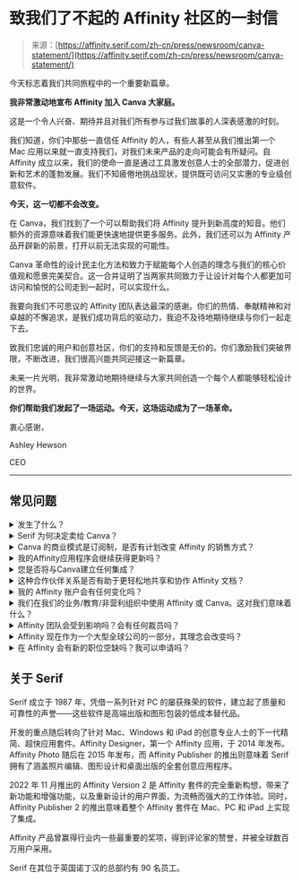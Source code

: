 <!--yml

category: 未分类

date: 2024-05-29 12:40:47

-->

# 致我们了不起的 Affinity 社区的一封信

> 来源：[https://affinity.serif.com/zh-cn/press/newsroom/canva-statement/](https://affinity.serif.com/zh-cn/press/newsroom/canva-statement/)

今天标志着我们共同旅程中的一个重要新篇章。

<affinity-youtube-video :lazy-load="true" class="u-mb-36" video-id="YcaGgGErLMo"><affinity-img-srcset src="https://cdn.serif.com/affinity/img/press/newsroom/2024/yt-canva-250320242058.jpg" alt="我们的 CEO Ashley Hewson 分享了一则令人振奋的更新：Affinity 已经加入 Canva 大家庭！两家公司将联手创造一个每个人都可以轻松接触设计的世界。" :width="1920" :height="1080" class-img="u-object-cover"></affinity-img-srcset></affinity-youtube-video>

**我非常激动地宣布 Affinity 加入 Canva 大家庭。**

这是一个令人兴奋、期待并且对我们所有参与过我们故事的人深表感激的时刻。

我们知道，你们中那些一直信任 Affinity 的人，有些人甚至从我们推出第一个 Mac 应用以来就一直支持我们，对我们未来产品的走向可能会有所疑问。自 Affinity 成立以来，我们的使命一直是通过工具激发创意人士的全部潜力，促进创新和艺术的蓬勃发展。我们不知疲倦地挑战现状，提供既可访问又实惠的专业级创意软件。

**今天，这一切都不会改变。**

在 Canva，我们找到了一个可以帮助我们将 Affinity 提升到新高度的知音。他们额外的资源意味着我们能更快速地提供更多服务。此外，我们还可以为 Affinity 产品开辟新的前景，打开以前无法实现的可能性。

Canva 革命性的设计民主化方法和致力于赋能每个人创造的理念与我们的核心价值观和愿景完美契合。这一合并证明了当两家共同致力于让设计对每个人都更加可访问和愉悦的公司走到一起时，可以实现什么。

我要向我们不可思议的 Affinity 团队表达最深的感谢。你们的热情、奉献精神和对卓越的不懈追求，是我们成功背后的驱动力，我迫不及待地期待继续与你们一起走下去。

致我们忠诚的用户和创意社区，你们的支持和反馈是无价的。你们激励我们突破界限，不断改进，我们很高兴能共同迎接这一新篇章。

未来一片光明，我非常激动地期待继续与大家共同创造一个每个人都能够轻松设计的世界。

**你们帮助我们发起了一场运动。今天，这场运动成为了一场革命。**

衷心感谢，

Ashley Hewson

CEO

<affinity-picture-element class="u-bg-transparent" src="https://affinityspotlight.com/assets/content/fv6/ckp/h14/affinity-ceo-ash-hewson--article-sm@2x.jpg" alt="Affinity CEO Ashley Hewson"><template></template></affinity-picture-element><affinity-picture-element class="u-bg-transparent" src="https://affinityspotlight.com/assets/content/0rj/jm9/2pb/affinity-team--article-sm@2x.jpg" alt="Affinity team"><template></template></affinity-picture-element>

* * *

## 常见问题

<details class="c-details  u-mb-18"><summary class="c-details__summary  u-py-18  u-px-24  u-text-epsilon  u-wf-300  u-focus-none">发生了什么？</summary>

自2024年3月26日起，Affinity 已成为 Canva 家族的一部分。Canva 收购了 Affinity 专业创意软件套件的公司 Serif。</details> <details class="c-details  u-mb-18"><summary class="c-details__summary  u-py-18  u-px-24  u-text-epsilon  u-wf-300  u-focus-none">Serif 为何决定卖给 Canva？</summary>

从开发 Affinity 的最早时期开始，我们的目标一直是为全世界提供强大的专业创意工具，而不用花费一大笔钱。我们对迄今为止取得的一切成就感到非常自豪，全球有超过三百万设计师使用我们的应用程序。

我们必须说，我们根本没有考虑过出售 Serif，但是当 Canva（仅仅是几个月前！）联系我们时，有一种感觉是恰到好处的。产品上来说，这是一个很好的配合，因为 Canva 的产品中不包括专业设计工具，而我们的产品中也没有云端或协作功能。但更重要的是，我们的整体理念非常契合，尽管 Canva 是比我们大得多的公司，但文化上非常相似。

我们确信，通过合作，我们可以打造全球最全面的视觉传播解决方案，同时继续通过更快速的应用程序开发为我们现有的创意专业社区提供服务。

自我们成立以来，我们两家公司一直分享着相同的使命和愿景。我们都始终坚信，设计不应该仅限于能负担得起复杂软件的人。

我们的目标一直是为尽可能多的人提供最高质量的设计工具，以公平、透明和负担得起的定价为核心。通过联手，我们期待加速这一共同愿景。作为其中的一部分，我们已经向 [Affinity 社区承诺了四项承诺](/en-us/press/newsroom/affinity-and-canva-pledge/)。</details> <details class="c-details  u-mb-18"><summary class="c-details__summary  u-py-18  u-px-24  u-text-epsilon  u-wf-300  u-focus-none">Canva 的商业模式是订阅制，是否有计划改变 Affinity 的销售方式？</summary>

Affinity和Canva都致力于使设计更公平和更易获取。对于Canva来说，这意味着向全球数百万人免费提供其核心产品。对于Affinity来说，这意味着一个价格公道的永久许可证模型。我们知道这种模型已经成为Affinity产品的一个关键部分，并且**我们承诺将来继续提供永久许可证**，作为我们对Affinity社区的四项承诺之一。

如果我们提供订阅服务，只会作为那些偏爱此模式的人的一个选择**并存**。这符合让Canva用户开始采用Affinity的目标。这也可能使我们能够为Affinity用户提供一种通过Canva平台分享和协作他们的Affinity资产来扩展其工作流程的方法，如果他们选择这样做。</details> <details class="c-details  u-mb-18"><summary class="c-details__summary  u-py-18  u-px-24  u-text-epsilon  u-wf-300  u-focus-none">我的Affinity应用程序会继续获得更新吗？</summary>

我们认为Affinity是市场上质量最高的专业设计套件。它是非破坏性的、超快速的，并且易于使用。因此，我们想要向您保证Affinity会持续存在，并且会变得更好。

实际上，作为我们[对亲和社区的四项承诺之一](/en-us/press/newsroom/affinity-and-canva-pledge/)，我们致力于利用共享资源继续通过对Affinity作为独立产品套件的进一步投资来扩展Affinity的产品。

当然！我们期待加快推出高度请求的功能，如可变字体支持、混合和宽度工具、自动对象选择、多页面排版、ePub导出等等。

这些新增功能将进一步巩固Affinity作为市场上最好的高级设计套件的地位，并将在未来一年内作为V2的免费更新发布。

我们计划在接下来的一个月左右启动2.5版本的测试版——如果您希望参与，可以报名参加我们的[测试版计划](/en-us/affinity-beta-program)。</details> <details class="c-details  u-mb-18"><summary class="c-details__summary  u-py-18  u-px-24  u-text-epsilon  u-wf-300  u-focus-none">您是否将与Canva建立任何集成？</summary>

是的，未来Affinity和Canva可能会有一些集成，特别是考虑到企业客户的工作流程。创意和品牌管理团队需要专业工具来创建和编辑资产、图像、图标、标志和其他元素，而Affinity应用程序是最佳选择。

能够快速将这些资产同步到 Canva 中，以便更广泛的组织可以在其文档、演示文稿、白板和其他视觉沟通材料中轻松使用，这是非常有意义的。

我们所做的任何集成都将使用 Canva 的额外资源，并不会妨碍我们继续开发您希望的 Affinity 应用程序的功能和改进。</details> <details class="c-details  u-mb-18"><summary class="c-details__summary  u-py-18  u-px-24  u-text-epsilon  u-wf-300  u-focus-none">这种合作伙伴关系是否有助于更轻松地共享和协作 Affinity 文档？</summary>

许多人希望看到一种方法，可以轻松同步您的 Affinity 文档和资产到所有设备，并能够在 Affinity 文件上共享和协作。对我们来说，为此构建所需的基础设施始终是具有挑战性的，但现在通过 Canva 的平台肯定是可行的。

很早的时候，我们还没有具体的计划，但主要的事情是，这现在肯定是未来的可能性！</details> <details class="c-details  u-mb-18"><summary class="c-details__summary  u-py-18  u-px-24  u-text-epsilon  u-wf-300  u-focus-none">我的 Affinity 账户会有任何变化吗？</summary>

不，您的 Affinity 账户保持不变，我们的网站将继续销售我们的应用程序和附加组件。您可以继续以与往常相同的方式管理您的购买和下载。</details> <details class="c-details  u-mb-18"><summary class="c-details__summary  u-py-18  u-px-24  u-text-epsilon  u-wf-300  u-focus-none">我们在我们的业务/教育/非营利组织中使用 Affinity 或 Canva。这对我们意味着什么？</summary>

对于个人用户来说，您可以期待继续更新您的应用程序，包括许多新功能和改进。如果您的学校、大学或企业也使用 Canva，您还可以从我们平台之间提到的未来一些集成中受益。

实际上，Canva 承诺将公司价值的30%用于通过其 [两步计划](https://www.canva.com/newsroom/news/note-canva-community/) 在全球做善事，向全世界的学校和非营利组织提供免费的高级计划。超过6000万名学生和教师以及60万家慈善机构和注册的非营利组织每个月从中受益。

作为我们对 Affinity 社区的 [四项承诺之一](/en-us/press/newsroom/affinity-and-canva-pledge/)，我们很高兴将此计划扩展到包括免费访问 Affinity Designer、Photo 和 Publisher 的学校和非营利组织。这些专业级工具将为这一免费提供增添巨大价值，帮助数百万学生掌握设计技能，并赋予使命驱动的组织增强他们的声音和最大化他们的影响力的能力。

我们将在未来几个月内分享更多细节，包括这对已经使用 Affinity 的教育和非营利客户意味着什么。</details> <details class="c-details  u-mb-18"><summary class="c-details__summary  u-py-18  u-px-24  u-text-epsilon  u-wf-300  u-focus-none">Affinity 团队会受到影响吗？会有任何裁员吗？</summary>

No, 不会有任何裁员。这是 Canva 刚开始讨论收购时就非常明确的事情——他们正在投资我们现有的团队，每个人都是未来的一部分。</details> <details class="c-details  u-mb-18"><summary class="c-details__summary  u-py-18  u-px-24  u-text-epsilon  u-wf-300  u-focus-none">Affinity 现在作为一个大型全球公司的一部分，其理念会改变吗？</summary>

负责 Affinity 的团队仍然保持原位，我们的方法也保持不变——这也是 Canva 非常重视我们保持的东西。是的，我们现在是一个大公司内的一个部门，但我们相信这将使我们在未来更好地服务我们的社区，并赋予我们更大的自由和挑战现状的能力。</details> <details class="c-details  u-mb-18"><summary class="c-details__summary  u-py-18  u-px-24  u-text-epsilon  u-wf-300  u-focus-none">在 Affinity 会有新的职位空缺吗？我可以申请吗？</summary>

随着时间的推移，我们团队很有可能会有一些扩展——空缺将根据情况在我们的网站上发布。</details>

## 关于 Serif

Serif 成立于 1987 年，凭借一系列针对 PC 的屡获殊荣的软件，建立起了质量和可靠性的声誉——这些软件是高端出版和图形包装的低成本替代品。

开发的重点随后转向了针对 Mac、Windows 和 iPad 的创意专业人士的下一代精简、超快应用套件。Affinity Designer，第一个 Affinity 应用，于 2014 年发布。Affinity Photo 随后在 2015 年发布，而 Affinity Publisher 的推出则意味着 Serif 拥有了涵盖照片编辑、图形设计和桌面出版的全套创意应用程序。

2022 年 11 月推出的 Affinity Version 2 是 Affinity 套件的完全重新构想，带来了新功能和增强功能，以及重新设计的用户界面，为流畅而强大的工作体验。同时，Affinity Publisher 2 的推出意味着整个 Affinity 套件在 Mac、PC 和 iPad 上实现了集成。

Affinity 产品曾赢得行业内一些最重要的奖项，得到评论家的赞誉，并被全球数百万用户采用。

Serif 在其位于英国诺丁汉的总部约有 90 名员工。
